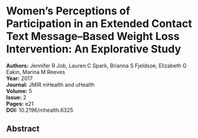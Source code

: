 # Women’s Perceptions of Participation in an Extended Contact Text Message–Based Weight Loss Intervention: An Explorative Study

**Authors:** Jennifer R Job, Lauren C Spark, Brianna S Fjeldsoe, Elizabeth G Eakin, Marina M Reeves  
**Year:** 2017  
**Journal:** JMIR mHealth and uHealth  
**Volume:** 5  
**Issue:** 2  
**Pages:** e21  
**DOI:** 10.2196/mhealth.6325  

## Abstract


